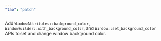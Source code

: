 ```yaml
---
"tao": "patch"
---
```


Add `WindowAttributes::background_color`, `WindowBuilder::with_background_color`, and `Window::set_background_color` APIs to set and change window background color.

